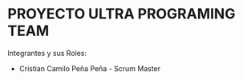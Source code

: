 # PROYECTO ULTRA PROGRAMING TEAM

Integrantes y sus Roles:

* Cristian Camilo Peña Peña - Scrum Master
